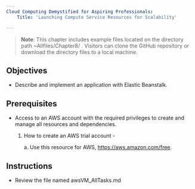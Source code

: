 ```yaml
---
Cloud Computing Demystified for Aspiring Professionals:
    Title: 'Launching Compute Service Resources for Scalability'

---
```


>**Note**: This chapter includes example files located on the directory path ~Allfiles/Chapter8/ . Visitors can clone the GitHub repository or download the directory files to a local machine.

## Objectives

- Describe and implement an application with Elastic Beanstalk.


## Prerequisites

- Access to an AWS account with the required privileges to create and manage all resources and dependencies.

    1. How to create an AWS trial account -

	    a. Use this resource for AWS, https://aws.amazon.com/free.

## Instructions
- Review the file named awsVM_AllTasks.md

